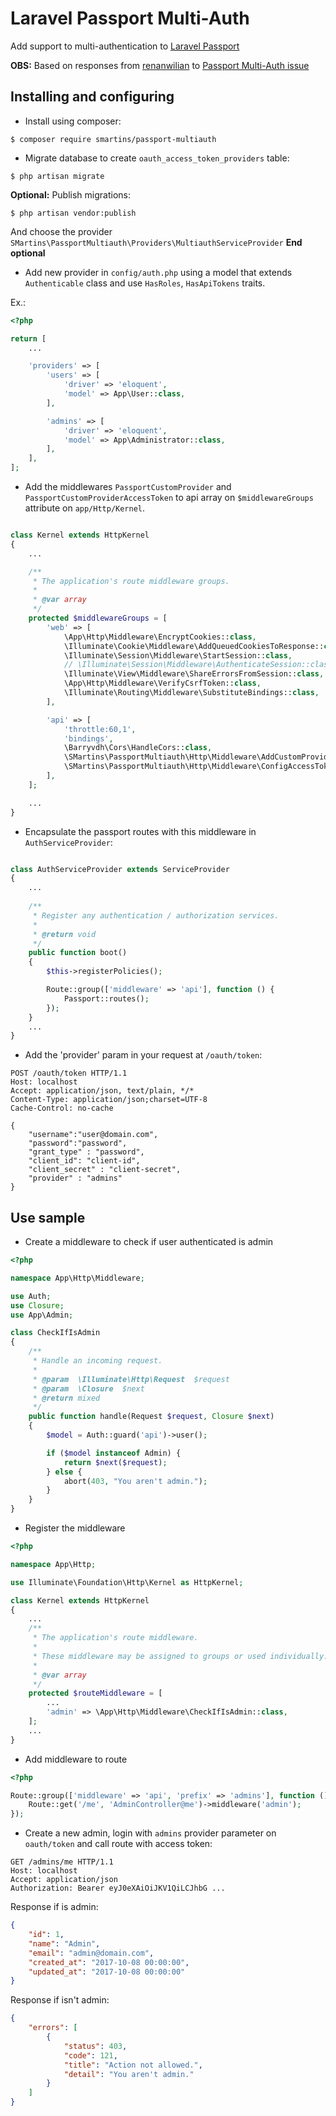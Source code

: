 # Laravel Passport Multi-Auth

Add support to multi-authentication to [Laravel Passport](https://laravel.com/docs/5.5/passport)

**OBS:** Based on responses from [renanwilian](https://github.com/renanwilliam) to [Passport Multi-Auth issue](https://github.com/laravel/passport/issues/161)

## Installing and configuring

- Install using composer:

```console
$ composer require smartins/passport-multiauth
```

- Migrate database to create `oauth_access_token_providers` table:

```console
$ php artisan migrate
```

**Optional:** Publish migrations:

```console
$ php artisan vendor:publish
```

And choose the provider `SMartins\PassportMultiauth\Providers\MultiauthServiceProvider`
**End optional**

- Add new provider in `config/auth.php` using a model that extends `Authenticable` class and use `HasRoles`, `HasApiTokens` traits.

Ex.:

```php
<?php

return [
    ...

    'providers' => [
        'users' => [
            'driver' => 'eloquent',
            'model' => App\User::class,
        ],

        'admins' => [
            'driver' => 'eloquent',
            'model' => App\Administrator::class,
        ],
    ],
];

```

- Add the middlewares `PassportCustomProvider` and `PassportCustomProviderAccessToken` to api array on `$middlewareGroups` attribute on `app/Http/Kernel`.

```php

class Kernel extends HttpKernel
{
    ...

    /**
     * The application's route middleware groups.
     *
     * @var array
     */
    protected $middlewareGroups = [
        'web' => [
            \App\Http\Middleware\EncryptCookies::class,
            \Illuminate\Cookie\Middleware\AddQueuedCookiesToResponse::class,
            \Illuminate\Session\Middleware\StartSession::class,
            // \Illuminate\Session\Middleware\AuthenticateSession::class,
            \Illuminate\View\Middleware\ShareErrorsFromSession::class,
            \App\Http\Middleware\VerifyCsrfToken::class,
            \Illuminate\Routing\Middleware\SubstituteBindings::class,
        ],

        'api' => [
            'throttle:60,1',
            'bindings',
            \Barryvdh\Cors\HandleCors::class,
            \SMartins\PassportMultiauth\Http\Middleware\AddCustomProvider::class,
            \SMartins\PassportMultiauth\Http\Middleware\ConfigAccessTokenCustomProvider::class,
        ],
    ];

    ...
}
```

- Encapsulate the passport routes with this middleware in `AuthServiceProvider`:

```php

class AuthServiceProvider extends ServiceProvider
{
    ...
    
    /**
     * Register any authentication / authorization services.
     *
     * @return void
     */
    public function boot()
    {
        $this->registerPolicies();

        Route::group(['middleware' => 'api'], function () {
            Passport::routes();
        });
    }
    ...
}
```

- Add the 'provider' param in your request at `/oauth/token`:

```
POST /oauth/token HTTP/1.1
Host: localhost
Accept: application/json, text/plain, */*
Content-Type: application/json;charset=UTF-8
Cache-Control: no-cache

{
    "username":"user@domain.com",
    "password":"password",
    "grant_type" : "password",
    "client_id": "client-id",
    "client_secret" : "client-secret",
    "provider" : "admins"
}
```

## Use sample

- Create a middleware to check if user authenticated is admin

```php
<?php

namespace App\Http\Middleware;

use Auth;
use Closure;
use App\Admin;

class CheckIfIsAdmin
{
    /**
     * Handle an incoming request.
     *
     * @param  \Illuminate\Http\Request  $request
     * @param  \Closure  $next
     * @return mixed
     */
    public function handle(Request $request, Closure $next)
    {
        $model = Auth::guard('api')->user();

        if ($model instanceof Admin) {
            return $next($request);
        } else {
            abort(403, "You aren't admin.");
        }
    }
}

```

- Register the middleware

```php
<?php

namespace App\Http;

use Illuminate\Foundation\Http\Kernel as HttpKernel;

class Kernel extends HttpKernel
{
    ...
    /**
     * The application's route middleware.
     *
     * These middleware may be assigned to groups or used individually.
     *
     * @var array
     */
    protected $routeMiddleware = [
        ...
        'admin' => \App\Http\Middleware\CheckIfIsAdmin::class,
    ];
    ...
}
```

- Add middleware to route

```php
<?php

Route::group(['middleware' => 'api', 'prefix' => 'admins'], function () {
    Route::get('/me', 'AdminController@me')->middleware('admin');
});

```

- Create a new admin, login with `admins` provider parameter on `oauth/token` and call route with access token:

```
GET /admins/me HTTP/1.1
Host: localhost
Accept: application/json
Authorization: Bearer eyJ0eXAiOiJKV1QiLCJhbG ...
```

Response if is admin:

```json
{
    "id": 1,
    "name": "Admin",
    "email": "admin@domain.com",
    "created_at": "2017-10-08 00:00:00",
    "updated_at": "2017-10-08 00:00:00"
}
```

Response if isn't admin:

```json
{
    "errors": [
        {
            "status": 403,
            "code": 121,
            "title": "Action not allowed.",
            "detail": "You aren't admin."
        }
    ]
}
```
